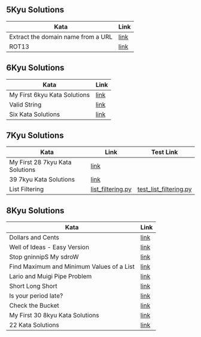 ## 5Kyu Solutions
 | Kata                               | Link                                                |
|------------------------------------|-----------------------------------------------------|
| Extract the domain name from a URL | [link](/5kyu/Extract-the-domain-name-from-a-URL.py) |
| ROT13                              | [link](/5kyu/ROT13.py)                              |

## 6Kyu Solutions
 | Kata                         | Link                                          |
|------------------------------|-----------------------------------------------|
| My First 6kyu Kata Solutions | [link](/6kyu/My-First-6kyu-Kata-Solutions.py) |
| Valid String                 | [link](/6kyu/Valid_String.py)                 |
| Six Kata Solutions           | [link](/6kyu/6kyu-Kata-Solutions.py)          |

## 7Kyu Solutions
| Kata                            | Link                                                        | Test Link                                                             |
|---------------------------------|-------------------------------------------------------------|-----------------------------------------------------------------------|
| My First 28 7kyu Kata Solutions | [link](/7kyu/My-First-7kyu-Kata-Solutions.py)               |                                                                       |
| 39 7kyu Kata Solutions          | [link](/7kyu/7kyu-Kata-Solutions.py)                        |                                                                       |
| List Filtering                  | [list_filtering.py](/7kyu/List_Filtering/list_filtering.py) | [test_list_filtering.py](/7kyu/List_Filtering/test_list_filtering.py) |

## 8Kyu Solutions
 | Kata                                      | Link                                                       |
|-------------------------------------------|------------------------------------------------------------|
| Dollars and Cents                         | [link](/8kyu/Dollars-and-Cents.py)                         |
| Well of Ideas - Easy Version              | [link](/8kyu/Well-of-Ideas-Easy-Version.py)                |
| Stop gninnipS My sdroW                    | [link](/8kyu/Stop-gninnipS-My-sdroW.py)                    |
| Find Maximum and Minimum Values of a List | [link](/8kyu/Find-Maximum-and-Minimun-Values-of-a-List.py) |
| Lario and Muigi Pipe Problem              | [link](/8kyu/Lario-and-Muigi-Pipe-Problem.py)              |
| Short Long Short                          | [link](/8kyu/Short-Long-Short.py)                          |
| Is your period late?                      | [link](/8kyu/Is-your-period-late.py)                       |
| Check the Bucket                          | [link](/8kyu/Check-the-Bucket.py)                          |
| My First 30 8kyu Kata Solutions           | [link](/8kyu/My-First-30-8kyu-Kata-Solutions.py)           |
| 22 Kata Solutions                         | [link](/8kyu/8kyu-Kata-Solutions.py)                       |